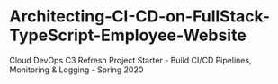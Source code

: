 # Architecting-CI-CD-on-FullStack-TypeScript-Employee-Website
Cloud DevOps C3 Refresh Project Starter - Build CI/CD Pipelines, Monitoring &amp; Logging - Spring 2020
